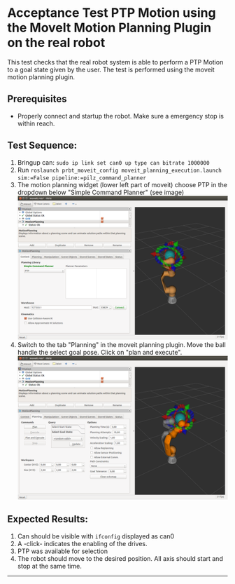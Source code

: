 <!--
Copyright (c) 2018 Pilz GmbH & Co. KG

This program is free software: you can redistribute it and/or modify
it under the terms of the GNU Lesser General Public License as published by
the Free Software Foundation, either version 3 of the License, or
(at your option) any later version.

This program is distributed in the hope that it will be useful,
but WITHOUT ANY WARRANTY; without even the implied warranty of
MERCHANTABILITY or FITNESS FOR A PARTICULAR PURPOSE.  See the
GNU Lesser General Public License for more details.

You should have received a copy of the GNU Lesser General Public License
along with this program.  If not, see <http://www.gnu.org/licenses/>.
-->


# Acceptance Test PTP Motion using the MoveIt Motion Planning Plugin on the real robot
This test checks that the real robot system is able to perform a PTP Motion to a goal state given by the user. The test is performed using the moveit motion planning plugin.

## Prerequisites
  - Properly connect and startup the robot. Make sure a emergency stop is within reach.

## Test Sequence:
  1. Bringup can: `sudo ip link set can0 up type can bitrate 1000000`
  2. Run `roslaunch prbt_moveit_config moveit_planning_execution.launch sim:=False pipeline:=pilz_command_planner`
  3. The motion planning widget (lower left part of moveit) choose PTP in the dropdown below "Simple Command Planner" (see image)
![moveit_1](img/acceptance_test_ptp_img1.png)
  4. Switch to the tab "Planning" in the moveit planning plugin. Move the ball handle the select goal pose. Click on "plan and execute".
![moveit_2](img/acceptance_test_ptp_img2.png)

## Expected Results:
  1. Can should be visible with `ifconfig` displayed as can0
  2. A -click- indicates the enabling of the drives.
  3. PTP was available for selection
  4. The robot should move to the desired position. All axis should start and stop at the same time.
---
